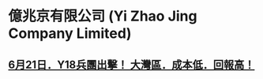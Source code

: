 # 億兆京有限公司 (Yi Zhao Jing Company Limited)


## [6月21日．Y18兵團出擊！ 大灣區．成本低．回報高！](https://github.com/MOKAKI/YZG000Web/blob/master/Y18-20190621-fecd.md)
